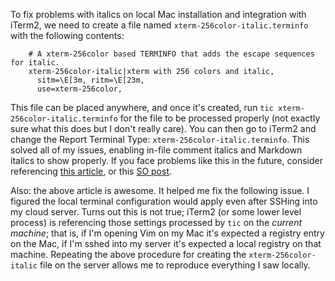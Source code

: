 To fix problems with italics on local Mac installation and integration with iTerm2, we need to create a file named `xterm-256color-italic.terminfo` with the following contents:

        # A xterm-256color based TERMINFO that adds the escape sequences for italic.
        xterm-256color-italic|xterm with 256 colors and italic,
          sitm=\E[3m, ritm=\E[23m,
          use=xterm-256color,

This file can be placed anywhere, and once it's created, run `tic xterm-256color-italic.terminfo` for the file to be processed properly (not exactly sure what this does but I don't really care). You can then go to iTerm2 and change the Report Terminal Type: `xterm-256color-italic.terminfo`. This solved all of my issues, enabling in-file comment italics and Markdown italics to show properly. If you face problems like this in the future, consider referencing [this article](https://alexpearce.me/2014/05/italics-in-iterm2-vim-tmux/), or this [SO post](https://apple.stackexchange.com/questions/266333/how-to-show-italic-in-vim-in-iterm2).

Also: the above article is awesome. It helped me fix the following issue. I figured the local terminal configuration would apply even after SSHing into my cloud server. Turns out this is not true; iTerm2 (or some lower level process) is referencing those settings processed by `tic` on the *current machine*; that is, if I'm opening Vim on my Mac it's expected a registry entry on the Mac, if I'm sshed into my server it's expected a local registry on that machine. Repeating the above procedure for creating the `xterm-256color-italic` file on the server allows me to reproduce everything I saw locally.
